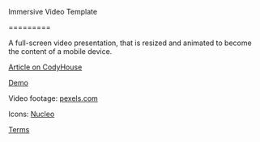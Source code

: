 Immersive Video Template

=========

A full-screen video presentation, that is resized and animated to become the content of a mobile device.  

[Article on CodyHouse](https://codyhouse.co/gem/immersive-video-template/)

[Demo](http://codyhouse.co/demo/immersive-video-template/index.html)

Video footage: [pexels.com](https://www.pexels.com/)

Icons: [Nucleo](https://nucleoapp.com/)
 
[Terms](https://codyhouse.co/terms/)
